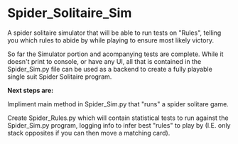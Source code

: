 # Spider_Solitaire_Sim
A spider solitaire simulator that will be able to run tests on "Rules", telling you which rules to abide by while playing to ensure most
likely victory.


So far the Simulator portion and acompanying tests are complete. While it doesn't print to console, or have any UI,
all that is contained in the Spider_Sim.py file can be used as a backend to create a fully playable single suit Spider Solitaire program. 

<b>Next steps are:</b>

Impliment main method in Spider_Sim.py that "runs" a spider solitare game.

Create Spider_Rules.py which will contain statistical tests to run against the Spider_Sim.py program, logging info to
infer best "rules" to play by (I.E. only stack opposites if you can then move a matching card).
